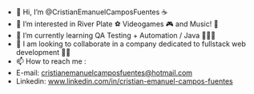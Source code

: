- 👋 Hi, I’m @CristianEmanuelCamposFuentes ☕
- 👀 I’m interested in River Plate ⚽ Videogames 🎮 and Music! 🎸
- 🌱 I’m currently learning QA Testing + Automation / Java 👨‍💻🚀
- 💞️ I am looking to collaborate in a company dedicated to fullstack web development 🤩💫
- 📫 How to reach me :
- E-mail: cristianemanuelcamposfuentes@hotmail.com
- Linkedin: www.linkedin.com/in/cristian-emanuel-campos-fuentes
<!---- 

CristianEmanuelCamposFuentes/CristianEmanuelCamposFuentes is a ✨ special ✨ repository because its `README.md` (this file) appears on your GitHub profile.
You can click the Preview link to take a look at your changes.
--->
